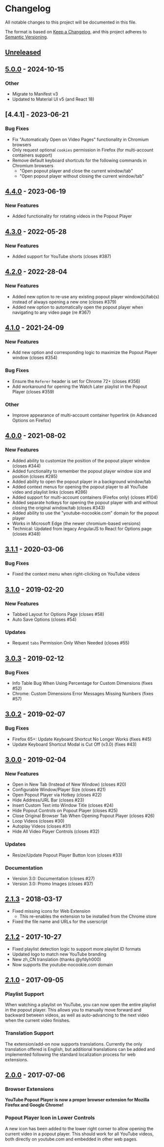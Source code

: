 # Changelog
All notable changes to this project will be documented in this file.

The format is based on [Keep a Changelog](https://keepachangelog.com/en/1.0.0/),
and this project adheres to [Semantic Versioning](https://semver.org/spec/v2.0.0.html).

## [Unreleased]

## [5.0.0] - 2024-10-15

### Other

* Migrate to Manifest v3
* Updated to Material UI v5 (and React 18)

## [4.4.1] - 2023-06-21

### Bug Fixes

* Fix "Automatically Open on Video Pages" functionality in Chromium browsers
* Only request optional `cookies` permission in Firefox (for multi-account containers support)
* Remove default keyboard shortcuts for the following commands in Chromium browsers
    * "Open popout player and close the current window/tab"
    * "Open popout player without closing the current window/tab" 

## [4.4.0] - 2023-06-19

### New Features

* Added functionality for rotating videos in the Popout Player

## [4.3.0] - 2022-05-28

### New Features

* Added support for YouTube shorts (closes #387)

## [4.2.0] - 2022-28-04

### New Features

* Added new option to re-use any existing popout player window(s)/tab(s) instead of always opening a new one (closes #379)
* Added new option to automatically open the popout player when navigating to any video page (re #367)

## [4.1.0] - 2021-24-09

### New Features

* Add new option and corresponding logic to maximize the Popout Player window (closes #354)

### Bug Fixes

* Ensure the `Referer` header is set for Chrome 72+ (closes #356)
* Add workaround for opening the Watch Later playlist in the Popout Player (closes #359)

### Other

* Improve appearance of multi-account container hyperlink (in Advanced Options on Firefox)

## [4.0.0] - 2021-08-02

### New Features

* Added ability to customize the position of the popout player window (closes #344)
* Added functionality to remember the popout player window size and position (closes #285)
* Added ability to open the popout player in a background window/tab
* Added context menus for opening the popout player to all YouTube video and playlist links (closes #286)
* Added support for multi-account containers (Firefox only) (closes #104)
* Added separate hotkeys for opening the popout player with and without closing the original window/tab (closes #343)
* Added ability to use the "youtube-nocookie.com" domain for the popout player
* Works in Microsoft Edge (the newer chromium-based versions)
* Technical: Updated from legacy AngularJS to React for Options page (closes #348)

## [3.1.1] - 2020-03-06

### Bug Fixes

* Fixed the context menu when right-clicking on YouTube videos

## [3.1.0] - 2019-02-20

### New Features

* Tabbed Layout for Options Page (closes #58)
* Auto Save Options (closes #54)

### Updates

* Request `tabs` Permission Only When Needed (closes #55)

## [3.0.3] - 2019-02-12

### Bug Fixes

* Info Table Bug When Using Percentage for Custom Dimensions (fixes #52)
* Chrome: Custom Dimensions Error Messages Missing Numbers (fixes #57)

## [3.0.2] - 2019-02-07

### Bug Fixes

* Firefox 65+: Update Keyboard Shortcut No Longer Works (fixes #45)
* Update Keyboard Shortcut Modal is Cut Off (v3.0) (fixes #43)

## [3.0.0] - 2019-02-04

### New Features

* Open in New Tab (Instead of New Window) (closes #20)
* Configurable Window/Player Size (closes #21)
* Open Popout Player via Hotkey (closes #22)
* Hide Address/URL Bar (closes #23)
* Insert Custom Text into Window Title (closes #24)
* Hide Popout Controls on Popout Player (closes #25)
* Close Original Browser Tab When Opening Popout Player (closes #26)
* Loop Videos (closes #30)
* Autoplay Videos (closes #31)
* Hide All Video Player Controls (closes #32)

### Updates

* Resize/Update Popout Player Button Icon (closes #33)

### Documentation

* Version 3.0: Documentation (closes #27)
* Version 3.0: Promo Images (closes #37)

## [2.1.3] - 2018-03-17

* Fixed missing icons for Web Extension
  * This re-enables the extension to be installed from the Chrome store
* Fixed the file name and URLs for the userscript


## [2.1.2] - 2017-10-27

* Fixed playlist detection logic to support more playlist ID formats
* Updated logo to match new YouTube branding
* New zh_CN translation (thanks @yfdyh000)
* Now supports the youtube-nocookie.com domain


## [2.1.0] - 2017-09-05

### Playlist Support

When watching a playlist on YouTube, you can now open the entire playlist in the popout player. This allows you to manually move forward and backward between videos, as well as auto-advancing to the next video when the current video finishes.

### Translation Support

The extension/add-on now supports translations. Currently the only translation offered is English, but additional translations can be added and implemented following the standard localization process for web extensions.


## [2.0.0] - 2017-07-06

### Browser Extensions

**YouTube Popout Player is now a proper browser extension for Mozilla Firefox and Google Chrome!**

### Popout Player Icon in Lower Controls

A new icon has been added to the lower right corner to allow opening the current video in a popout player. This should work for all YouTube videos, both directly on youtube.com and embedded in other web pages.

[Unreleased]: https://github.com/rthaut/YouTubePopoutPlayer/compare/v4.4.1...HEAD
[5.0.0]: https://github.com/rthaut/YouTubePopoutPlayer/compare/v4.4.1...v5.0.0
[4.4.0]: https://github.com/rthaut/YouTubePopoutPlayer/compare/v4.4.0...v4.4.1
[4.4.0]: https://github.com/rthaut/YouTubePopoutPlayer/compare/v4.3.0...v4.4.0
[4.3.0]: https://github.com/rthaut/YouTubePopoutPlayer/compare/v4.2.0...v4.3.0
[4.2.0]: https://github.com/rthaut/YouTubePopoutPlayer/compare/v4.1.0...v4.2.0
[4.1.0]: https://github.com/rthaut/YouTubePopoutPlayer/compare/v4.0.0...v4.1.0
[4.0.0]: https://github.com/rthaut/YouTubePopoutPlayer/compare/v3.1.1...v4.0.0
[3.1.1]: https://github.com/rthaut/YouTubePopoutPlayer/compare/v3.1.0...v3.1.1
[3.1.0]: https://github.com/rthaut/YouTubePopoutPlayer/compare/v3.0.3...v3.1.0
[3.0.3]: https://github.com/rthaut/YouTubePopoutPlayer/compare/v3.0.2...v3.0.3
[3.0.2]: https://github.com/rthaut/YouTubePopoutPlayer/compare/v3.0.0...v3.0.2
[3.0.0]: https://github.com/rthaut/YouTubePopoutPlayer/compare/v2.1.3...v3.0.0
[2.1.3]: https://github.com/rthaut/YouTubePopoutPlayer/compare/v2.1.2...v2.1.3
[2.1.2]: https://github.com/rthaut/YouTubePopoutPlayer/compare/v2.1.0...v2.1.2
[2.1.0]: https://github.com/rthaut/YouTubePopoutPlayer/compare/v2.0.0...v2.1.0
[2.0.0]: https://github.com/rthaut/YouTubePopoutPlayer/compare/86ddfb44326746126eb919cb1cfd128a166c0620...v2.0.0
